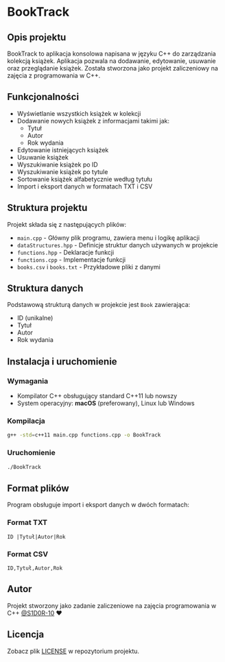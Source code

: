 # BookTrack

## Opis projektu
BookTrack to aplikacja konsolowa napisana w języku C++ do zarządzania kolekcją książek. Aplikacja pozwala na dodawanie, edytowanie, usuwanie oraz przeglądanie książek. Została stworzona jako projekt zaliczeniowy na zajęcia z programowania w C++.

## Funkcjonalności

- Wyświetlanie wszystkich książek w kolekcji
- Dodawanie nowych książek z informacjami takimi jak:
  - Tytuł
  - Autor
  - Rok wydania
- Edytowanie istniejących książek
- Usuwanie książek
- Wyszukiwanie książek po ID
- Wyszukiwanie książek po tytule
- Sortowanie książek alfabetycznie według tytułu
- Import i eksport danych w formatach TXT i CSV

## Struktura projektu

Projekt składa się z następujących plików:

- `main.cpp` - Główny plik programu, zawiera menu i logikę aplikacji
- `dataStructures.hpp` - Definicje struktur danych używanych w projekcie
- `functions.hpp` - Deklaracje funkcji
- `functions.cpp` - Implementacje funkcji
- `books.csv` i `books.txt` - Przykładowe pliki z danymi

## Struktura danych

Podstawową strukturą danych w projekcie jest `Book` zawierająca:
- ID (unikalne)
- Tytuł
- Autor
- Rok wydania

## Instalacja i uruchomienie

### Wymagania
- Kompilator C++ obsługujący standard C++11 lub nowszy
- System operacyjny: **macOS** (preferowany), Linux lub Windows

### Kompilacja
```bash
g++ -std=c++11 main.cpp functions.cpp -o BookTrack
```

### Uruchomienie
```bash
./BookTrack
```

## Format plików

Program obsługuje import i eksport danych w dwóch formatach:

### Format TXT
```
ID |Tytuł|Autor|Rok
```

### Format CSV
```
ID,Tytuł,Autor,Rok
```

## Autor
Projekt stworzony jako zadanie zaliczeniowe na zajęcia programowania w C++ 
[@S1D0R-10](https://www.github.com/S1D0R-10) ❤️

## Licencja
Zobacz plik [LICENSE](LICENSE) w repozytorium projektu.
